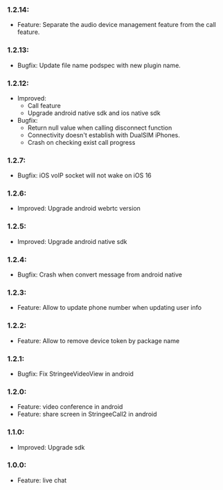 ### 1.2.14:

- Feature: Separate the audio device management feature from the call feature.

### 1.2.13:

- Bugfix: Update file name podspec with new plugin name.

### 1.2.12:

- Improved:
    + Call feature
    + Upgrade android native sdk and ios native sdk
- Bugfix:
    + Return null value when calling disconnect function
    + Connectivity doesn't establish with DualSIM iPhones.
    + Crash on checking exist call progress

### 1.2.7:

- Bugfix: iOS voIP socket will not wake on iOS 16

### 1.2.6:

- Improved: Upgrade android webrtc version

### 1.2.5:

- Improved: Upgrade android native sdk

### 1.2.4:

- Bugfix: Crash when convert message from android native

### 1.2.3:

- Feature: Allow to update phone number when updating user info

### 1.2.2:

- Feature: Allow to remove device token by package name

### 1.2.1:

- Bugfix: Fix StringeeVideoView in android

### 1.2.0:

- Feature: video conference in android
- Feature: share screen in StringeeCall2 in android

### 1.1.0:

- Improved: Upgrade sdk

### 1.0.0:

- Feature: live chat